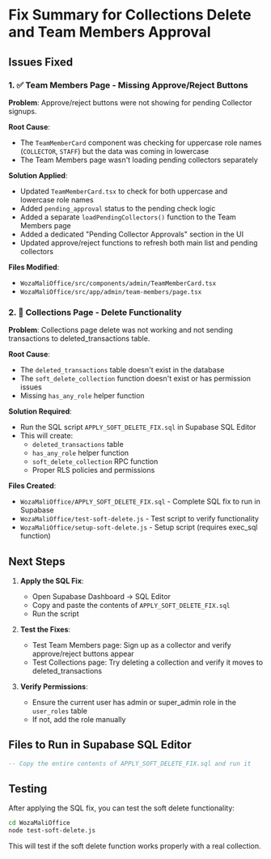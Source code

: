# Fix Summary for Collections Delete and Team Members Approval

## Issues Fixed

### 1. ✅ Team Members Page - Missing Approve/Reject Buttons
**Problem**: Approve/reject buttons were not showing for pending Collector signups.

**Root Cause**: 
- The `TeamMemberCard` component was checking for uppercase role names (`COLLECTOR`, `STAFF`) but the data was coming in lowercase
- The Team Members page wasn't loading pending collectors separately

**Solution Applied**:
- Updated `TeamMemberCard.tsx` to check for both uppercase and lowercase role names
- Added `pending_approval` status to the pending check logic
- Added a separate `loadPendingCollectors()` function to the Team Members page
- Added a dedicated "Pending Collector Approvals" section in the UI
- Updated approve/reject functions to refresh both main list and pending collectors

**Files Modified**:
- `WozaMaliOffice/src/components/admin/TeamMemberCard.tsx`
- `WozaMaliOffice/src/app/admin/team-members/page.tsx`

### 2. 🔧 Collections Page - Delete Functionality
**Problem**: Collections page delete was not working and not sending transactions to deleted_transactions table.

**Root Cause**: 
- The `deleted_transactions` table doesn't exist in the database
- The `soft_delete_collection` function doesn't exist or has permission issues
- Missing `has_any_role` helper function

**Solution Required**:
- Run the SQL script `APPLY_SOFT_DELETE_FIX.sql` in Supabase SQL Editor
- This will create:
  - `deleted_transactions` table
  - `has_any_role` helper function
  - `soft_delete_collection` RPC function
  - Proper RLS policies and permissions

**Files Created**:
- `WozaMaliOffice/APPLY_SOFT_DELETE_FIX.sql` - Complete SQL fix to run in Supabase
- `WozaMaliOffice/test-soft-delete.js` - Test script to verify functionality
- `WozaMaliOffice/setup-soft-delete.js` - Setup script (requires exec_sql function)

## Next Steps

1. **Apply the SQL Fix**:
   - Open Supabase Dashboard → SQL Editor
   - Copy and paste the contents of `APPLY_SOFT_DELETE_FIX.sql`
   - Run the script

2. **Test the Fixes**:
   - Test Team Members page: Sign up as a collector and verify approve/reject buttons appear
   - Test Collections page: Try deleting a collection and verify it moves to deleted_transactions

3. **Verify Permissions**:
   - Ensure the current user has admin or super_admin role in the `user_roles` table
   - If not, add the role manually

## Files to Run in Supabase SQL Editor

```sql
-- Copy the entire contents of APPLY_SOFT_DELETE_FIX.sql and run it
```

## Testing

After applying the SQL fix, you can test the soft delete functionality:

```bash
cd WozaMaliOffice
node test-soft-delete.js
```

This will test if the soft delete function works properly with a real collection.
